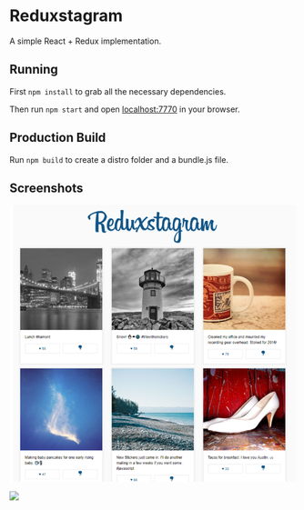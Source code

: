 # Reduxstagram

A simple React + Redux implementation.

## Running

First `npm install` to grab all the necessary dependencies. 

Then run `npm start` and open <localhost:7770> in your browser.

## Production Build

Run `npm build` to create a distro folder and a bundle.js file.

## Screenshots

![](https://github.com/hafeez-syed/redux/blob/master/v2/screenshots/home.png)

![](https://github.com/hafeez-syed/redux/tree/master/v2/screenshots/details.png)
